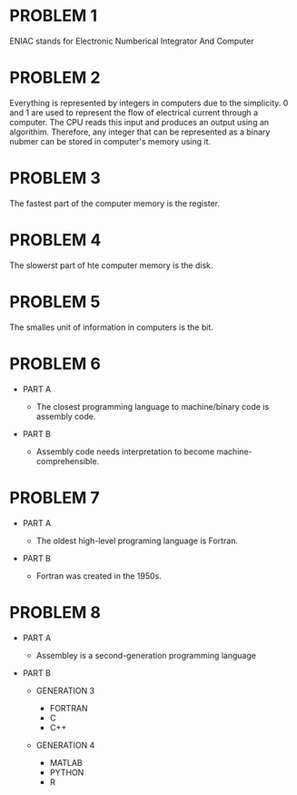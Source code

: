 # PROBLEM 1

  ENIAC stands for Electronic Numberical Integrator And Computer
  
# PROBLEM 2

  Everything is represented by integers in computers due to the simplicity. 0 and 1 are used to represent the flow of electrical current through a computer. The CPU reads this input and produces an output using an algorithim. Therefore, any integer that can be represented as a binary nubmer can be stored in computer's memory using it.
  
# PROBLEM 3

  The fastest part of the computer memory is the register.
  
# PROBLEM 4

  The slowerst part of hte computer memory is the disk.
  
# PROBLEM 5

  The smalles unit of information in computers is the bit.
  
# PROBLEM 6

- PART A

  - The closest programming language to machine/binary code is assembly code.

- PART B

  - Assembly code needs interpretation to become machine-comprehensible.

# PROBLEM 7

- PART A

  - The oldest high-level programing language is Fortran.

- PART B

  - Fortran was created in the 1950s.

# PROBLEM 8

- PART A

  - Assembley is a second-generation programming language

- PART B

  - GENERATION 3
    
    - FORTRAN
    - C
    - C++

  - GENERATION 4
  
    - MATLAB
    - PYTHON
    - R
